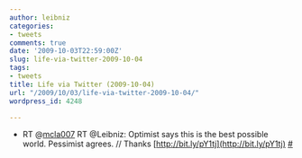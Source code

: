 ```yaml
---
author: leibniz
categories:
- tweets
comments: true
date: '2009-10-03T22:59:00Z'
slug: life-via-twitter-2009-10-04
tags:
- tweets
title: Life via Twitter (2009-10-04)
url: "/2009/10/03/life-via-twitter-2009-10-04/"
wordpress_id: 4248

---
```

* RT @[mcla007](http://twitter.com/mcla007) RT @Leibniz: Optimist says this is the best possible world. Pessimist agrees. // Thanks [http://bit.ly/pY1tj](http://bit.ly/pY1tj) [#](http://twitter.com/leibniz/statuses/4580420503)


